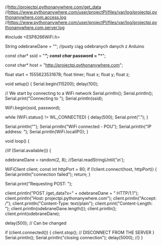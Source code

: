 //http://projectpi.pythonanywhere.com/get_data
//https://www.pythonanywhere.com/user/projectPI/files/var/log/projectpi.pythonanywhere.com.access.log
//https://www.pythonanywhere.com/user/projectPI/files/var/log/projectpi.pythonanywhere.com.server.log

#include <ESP8266WiFi.h>

String odebraneDane = ""; //pusty ciąg odebranych danych z Arduino

const char* ssid     = "***";
const char* password = "***";

const char* host = "http://projectpi.pythonanywhere.com";

float start = 1555623531678;
float timer;
float x;
float y;
float z;


void setup() {
  Serial.begin(115200);
  delay(100);

  // We start by connecting to a WiFi network
  Serial.println();
  Serial.println();
  Serial.print("Connecting to ");
  Serial.println(ssid);

  WiFi.begin(ssid, password);

 while (WiFi.status() != WL_CONNECTED) {
    delay(500);
    Serial.print(".");
  }

  Serial.println("");
  Serial.println("WiFi connected - POU");
  Serial.println("IP address: ");
  Serial.println(WiFi.localIP()); 
}

void loop() {

  
//if (Serial.available()) {

  odebraneDane = random(2, 8); //Serial.readStringUntil('\n');

  WiFiClient client;
  const int httpPort = 80;
  if (!client.connect(host, httpPort)) {
    Serial.println("connection failed");
    return;
  }
   

   Serial.print("Requesting POST: ");
  
   client.println("POST /get_data?x=" + odebraneDane + " HTTP/1.1");
   client.println("Host: projectpi.pythonanywhere.com");
   client.println("Accept: */*");
   client.println("Content-Type: text/plain");
   client.print("Content-Length: ");
   client.println(odebraneDane.length());
   client.println();
   client.print(odebraneDane);

   delay(500); // Can be changed
   
  
  if (client.connected()) { 
    client.stop();  // DISCONNECT FROM THE SERVER
  }
  Serial.println();
  Serial.println("closing connection");
  delay(5000);
  //}
}

